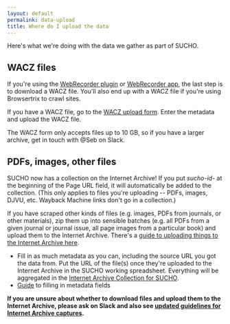 ```yaml
---
layout: default
permalink: data-upload
title: Where do I upload the data
---
```


Here's what we're doing with the data we gather as part of SUCHO.

## WACZ files
If you're using the [WebRecorder plugin](/webrecorder-plugin-instructions) or [WebRecorder app](/archivewebpage-app-instructions), the last step is to download a WACZ file. You'll also end up with a WACZ file if you're using Browsertrix to crawl sites.

If you have a WACZ file, go to the [WACZ upload form](https://forms.gle/N18MxWgoHtPB2xpz8). Enter the metadata and upload the WACZ file.

The WACZ form only accepts files up to 10 GB, so if you have a larger archive, get in touch with @Seb on Slack.

## PDFs, images, other files
SUCHO now has a collection on the Internet Archive! If you put *sucho-id-* at the beginning of the Page URL field, it will automatically be added to the collection. (This only applies to files you're uploading -- PDFs, images, DJVU, etc. Wayback Machine links don't go in a collection.)

If you have scraped other kinds of files (e.g. images, PDFs from journals, or other materials), zip them up into sensible batches (e.g. all PDFs from a given journal or journal issue, all page images from a particular book) and upload them to the Internet Archive. There's a [guide to uploading things to the Internet Archive here](https://help.archive.org/category/archive-org/uploading/). 
* Fill in as much metadata as you can, including the source URL you got the data from. Put the URL of the file(s) once they're uploaded to the Internet Archive in the SUCHO working spreadsheet. Everything will be aggregated in the [Internet Archive Collection for SUCHO](https://archive.org/details/sucho?tab=collection).
* [Guide](https://docs.google.com/document/d/1qpax1HQmWOVXqbA9NTCU4WBZNWKfLPhUTqxs7s94Jas/edit?usp=sharing) to filling in metadata fields

**If you are unsure about whether to download files and upload them to the Internet Archive, please ask on Slack and also see [updated guidelines for Internet Archive captures](ia-gsheets).**
